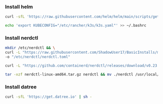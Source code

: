 ### Install helm
```bash
curl -sfL 'https://raw.githubusercontent.com/helm/helm/main/scripts/get-helm-3' | sh -
```
```bash
echo 'export KUBECONFIG="/etc/rancher/k3s/k3s.yaml"' >> ~/.bashrc
```

### Install nerdctl
```bash
mkdir /etc/nerdctl && \
curl -L "https://raw.githubusercontent.com/ShadowUser17/BasicInstalls/master/k3s/k3s-nerdctl.toml" \
-o "/etc/nerdctl/nerdctl.toml"
```
```bash
curl -L "https://github.com/containerd/nerdctl/releases/download/v0.23.0/nerdctl-0.23.0-linux-amd64.tar.gz" -o nerdctl-linux-amd64.tar.gz
```
```bash
tar -xzf nerdctl-linux-amd64.tar.gz nerdctl && mv ./nerdctl /usr/local/bin/
```

### Install datree
```bash
curl -sfL 'https://get.datree.io' | sh -
```
